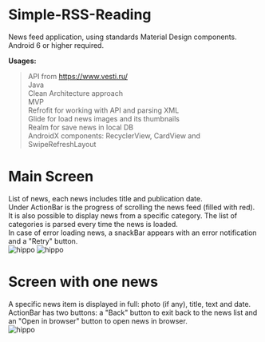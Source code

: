 # Simple-RSS-Reading
News feed application, using standards Material Design components.\
Android 6 or higher required.

**Usages:**
> API from https://www.vesti.ru/ \
> Java\
> Clean Architecture approach\
> MVP\
> Refrofit for working with API and parsing XML\
> Glide for load news images and its thumbnails\
> Realm for save news in local DB\
> AndroidX components: RecyclerView, CardView and SwipeRefreshLayout
# Main Screen
List of news, each news includes title and publication date.\
Under ActionBar is the progress of scrolling the news feed (filled with red).\
It is also possible to display news from a specific category. The list of categories is parsed every time the news is loaded.\
In case of error loading news, a snackBar appears with an error notification and a "Retry" button.\
![hippo](https://media.giphy.com/media/9lLfsM3B7pCO5XFSr5/giphy.gif)
![hippo](https://media.giphy.com/media/lXK9mVHGBMeq6k1UHA/giphy.gif)
# Screen with one news
A specific news item is displayed in full: photo (if any), title, text and date.\
ActionBar has two buttons: a "Back" button to exit back to the news list and an "Open in browser" button to open news in browser.\
![hippo](https://media.giphy.com/media/WJhh0ifnSOYtLWgJ4V/giphy.gif)
